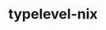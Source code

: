 ---
title: "typelevel-nix"
description: "Development tools for Typelevel projects"
github: "https://github.com/typelevel/typelevel-nix"
---